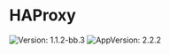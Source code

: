 # HAProxy

![Version: 1.1.2-bb.3](https://img.shields.io/badge/Version-1.1.2--bb.3-informational?style=flat-square) ![AppVersion: 2.2.2](https://img.shields.io/badge/AppVersion-2.2.2-informational?style=flat-square)
